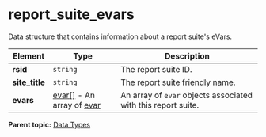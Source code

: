 # report_suite_evars

Data structure that contains information about a report suite's eVars.

|Element|Type|Description|
|-------|----|-----------|
|**rsid** |`string` | The report suite ID. |
|**site_title** |`string` | The report suite friendly name. |
|**evars** | [evar[]](r_evar_array.md#) - An array of [evar](r_evar.md#)  | An array of `evar` objects associated with this report suite. |

**Parent topic:** [Data Types](../data_types/c_datatypes.md)

